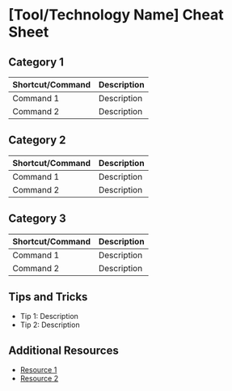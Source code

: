 # [Tool/Technology Name] Cheat Sheet

## Category 1

| Shortcut/Command | Description |
|------------------|-------------|
| Command 1        | Description |
| Command 2        | Description |

## Category 2

| Shortcut/Command | Description |
|------------------|-------------|
| Command 1        | Description |
| Command 2        | Description |

## Category 3

| Shortcut/Command | Description |
|------------------|-------------|
| Command 1        | Description |
| Command 2        | Description |

## Tips and Tricks
- Tip 1: Description
- Tip 2: Description

## Additional Resources
- [Resource 1](link)
- [Resource 2](link)
